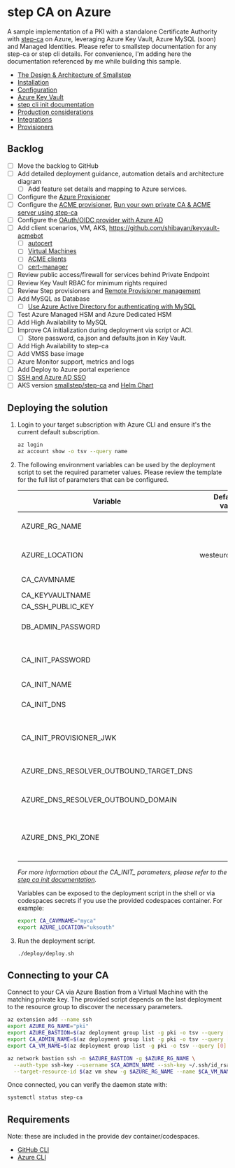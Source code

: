 # step CA on Azure

A sample implementation of a PKI with a standalone Certificate Authority with [step-ca](https://github.com/smallstep/certificates) on Azure, leveraging Azure Key Vault, Azure MySQL (soon) and Managed Identities. Please refer to smallstep documentation for any step-ca or step cli details. For convenience, I'm adding here the documentation referenced by me while building this sample.  

* [The Design & Architecture of Smallstep](https://smallstep.com/docs/design-document)
* [Installation](https://smallstep.com/docs/step-ca/installation)  
* [Configuration](https://smallstep.com/docs/step-ca/configuration)  
* [Azure Key Vault](https://smallstep.com/docs/step-ca/configuration/#azure-key-vault)  
* [step cli init documentation](https://smallstep.com/docs/step-cli/reference/ca/init)  
* [Production considerations](https://smallstep.com/docs/step-ca/certificate-authority-server-production)
* [Integrations](https://smallstep.com/docs/step-ca/integrations)
* [Provisioners](https://smallstep.com/docs/step-ca/provisioners)

## Backlog

* [ ] Move the backlog to GitHub
* [ ] Add detailed deployment guidance, automation details and architecture diagram
  * [ ] Add feature set details and mapping to Azure services.
* [ ] Configure the [Azure Provisioner](https://smallstep.com/docs/step-ca/provisioners#azure)
* [ ] Configure the [ACME provisioner](https://smallstep.com/docs/step-ca/provisioners/#acme), [Run your own private CA & ACME server using step-ca](https://smallstep.com/blog/private-acme-server/)
* [ ] Configure the [OAuth/OIDC provider with Azure AD](https://smallstep.com/docs/step-ca/provisioners#oauthoidc-single-sign-on)
* [ ] Add client scenarios, VM, AKS, <https://github.com/shibayan/keyvault-acmebot>
  * [ ] [autocert](https://github.com/smallstep/autocert)
  * [ ] [Virtual Machines](https://smallstep.com/blog/embarrassingly-easy-certificates-on-aws-azure-gcp/)
  * [ ] [ACME clients](https://smallstep.com/docs/tutorials/acme-protocol-acme-clients)
  * [ ] [cert-manager](https://cert-manager.io/)
* [ ] Review public access/firewall for services behind Private Endpoint
* [ ] Review Key Vault RBAC for minimum rights required
* [ ] Review Step provisioners and [Remote Provisioner management](https://smallstep.com/docs/step-ca/provisioners#remote-provisioner-management)
* [ ] Add MySQL as Database
  * [ ] [Use Azure Active Directory for authenticating with MySQL](https://learn.microsoft.com/en-us/azure/mysql/single-server/concepts-azure-ad-authentication)
* [ ] Test Azure Managed HSM and Azure Dedicated HSM
* [ ] Add High Availability to MySQL  
* [ ] Improve CA initialization during deployment via script or ACI.
  * [ ] Store password, ca.json and defaults.json in Key Vault.
* [ ] Add High Availability to step-ca  
* [ ] Add VMSS base image
* [ ] Azure Monitor support, metrics and logs
* [ ] Add Deploy to Azure portal experience
* [ ] [SSH and Azure AD SSO](https://smallstep.com/blog/diy-single-sign-on-for-ssh)
* [ ] AKS version [smallstep/step-ca](https://hub.docker.com/r/smallstep/step-ca) and [Helm Chart](https://artifacthub.io/packages/helm/smallstep/step-certificates)

## Deploying the solution

1. Login to your target subscription with Azure CLI and ensure it's the current default subscription.

    ```bash
    az login
    az account show -o tsv --query name
    ```

1. The following environment variables can be used by the deployment script to set the required parameter values. Please review the template for the full list of parameters that can be configured.

    | Variable   |      Default value    |  Notes |
    |-|-:|-:|
    | AZURE_RG_NAME | | Target Resource Group |
    | AZURE_LOCATION | westeurope | Target region for the deployment |
    | CA_CAVMNAME | | Virtual Machine name |
    | CA_KEYVAULTNAME | | Key Vault name |
    | CA_SSH_PUBLIC_KEY | | SSH Public Key |
    | DB_ADMIN_PASSWORD | | Database admin user password |
    | CA_INIT_PASSWORD | | Parameter for step ca init --password-file contents |
    | CA_INIT_NAME | | CA Name |
    | CA_INIT_DNS | | The DNS fully qualified name of the CA |
    | CA_INIT_PROVISIONER_JWK | | The name of the default JWK provisioner|
    | AZURE_DNS_RESOLVER_OUTBOUND_TARGET_DNS || A json array of [targetdnsserver](https://docs.microsoft.com/en-us/rest/api/dns/dnsresolver/forwarding-rules/create-or-update?tabs=HTTP#targetdnsserver) objects.|
    | AZURE_DNS_RESOLVER_OUTBOUND_DOMAIN | | the target domain with traling dot.|
    | AZURE_DNS_PKI_ZONE | | The internal PKI domain, should match the fqdn provided for CA_INIT_DNS |

    *For more information about the CA_INIT_ parameters, please refer to the [step ca init documentation](https://smallstep.com/docs/step-cli/reference/ca/init).*  

    Variables can be exposed to the deployment script in the shell or via codespaces secrets if you use the provided codespaces container. For example:

    ```bash
    export CA_CAVMNAME="myca"
    export AZURE_LOCATION="uksouth"
    ```

1. Run the deployment script.

    ```bash
    ./deploy/deploy.sh
    ```

## Connecting to your CA

Connect to your CA via Azure Bastion from a Virtual Machine with the matching private key. The provided script depends on the last deployment to the resource group to discover the necessary parameters.

```bash
az extension add --name ssh
export AZURE_RG_NAME="pki"
export AZURE_BASTION=$(az deployment group list -g pki -o tsv --query [0].properties.parameters.bastionName.value)
export CA_ADMIN_NAME=$(az deployment group list -g pki -o tsv --query [0].properties.parameters.caVMAdminUsername.value)
export CA_VM_NAME=$(az deployment group list -g pki -o tsv --query [0].properties.parameters.caVMName.value)

az network bastion ssh -n $AZURE_BASTION -g $AZURE_RG_NAME \
  --auth-type ssh-key --username $CA_ADMIN_NAME --ssh-key ~/.ssh/id_rsa \
  --target-resource-id $(az vm show -g $AZURE_RG_NAME --name $CA_VM_NAME -o tsv --query id)
```

Once connected, you can verify the daemon state with:

```bash
systemctl status step-ca
```

## Requirements

Note: these are included in the provide dev container/codespaces.

* [GitHub CLI](https://cli.github.com/)
* [Azure CLI](https://docs.microsoft.com/en-us/cli/azure/install-azure-cli)

